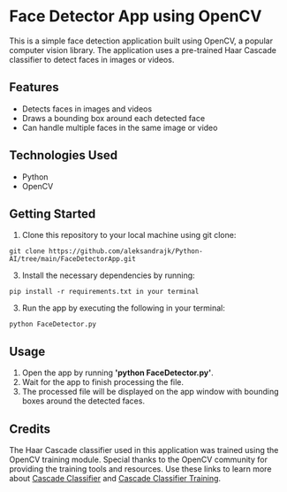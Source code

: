 # Face Detector App using OpenCV

This is a simple face detection application built using OpenCV, a popular computer vision library. The application uses a pre-trained Haar Cascade classifier to detect faces in images or videos.

## Features
* Detects faces in images and videos
* Draws a bounding box around each detected face
* Can handle multiple faces in the same image or video


## Technologies Used
* Python
* OpenCV


## Getting Started
1. Clone this repository to your local machine using git clone:
```
git clone https://github.com/aleksandrajk/Python-AI/tree/main/FaceDetectorApp.git
```
3. Install the necessary dependencies by running:
```
pip install -r requirements.txt in your terminal
```
3. Run the app by executing the following in your terminal:
```
python FaceDetector.py
```


## Usage
1. Open the app by running __'python FaceDetector.py'__.
2. Wait for the app to finish processing the file.
3. The processed file will be displayed on the app window with bounding boxes around the detected faces.


## Credits
The Haar Cascade classifier used in this application was trained using the OpenCV training module. Special thanks to the OpenCV community for providing the training tools and resources.
Use these links to learn more about [Cascade Classifier](https://docs.opencv.org/2.4/doc/tutorials/objdetect/cascade_classifier/cascade_classifier.html) and [Cascade Classifier Training](https://docs.opencv.org/2.4/doc/user_guide/ug_traincascade.html).


